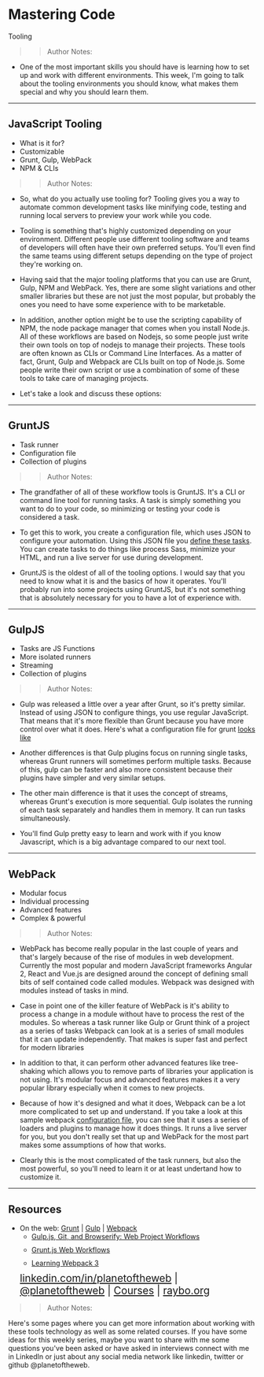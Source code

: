 <!-- .slide: data-state="title" -->

# Mastering Code
Tooling

> >Author Notes:

- One of the most important skills you should have is learning how to set up and work with different environments. This week, I'm going to talk about the tooling environments you should know, what makes them special and why you should learn them.

---

## JavaScript Tooling

- What is it for?
- Customizable
- Grunt, Gulp, WebPack
- NPM &amp; CLIs

> > Author Notes:

- So, what do you actually use tooling for? Tooling gives you a way to automate common development tasks like minifying code, testing and running local servers to preview your work while you code.

- Tooling is something that's highly customized depending on your environment. Different people use different tooling software and teams of developers will often have their own preferred setups. You'll even find the same teams using different setups depending on the type of project they're working on.

- Having said that the major tooling platforms that you can use are Grunt, Gulp, NPM and WebPack. Yes, there are some slight variations and other smaller libraries but these are not just the most popular, but probably the ones you need to have some experience with to be marketable. 

- In addition, another option might be to use the scripting capability of NPM, the node package manager that comes when you install Node.js. All of these workflows are based on Nodejs, so some people just write their own tools on top of nodejs to manage their projects. These tools are often known as CLIs or Command Line Interfaces. As a matter of fact, Grunt, Gulp and Webpack are CLIs built on top of Node.js. Some people write their own script or use a combination of some of these tools to take care of managing projects.

- Let's take a look and discuss these options:

---

## GruntJS

- Task runner
- Configuration file
- Collection of plugins

> > Author Notes:

- The grandfather of all of these workflow tools is GruntJS. It's a CLI or command line tool for running tasks. A task is simply something you want to do to your code, so minimizing or testing your code is considered a task.

- To get this to work, you create a configuration file, which uses JSON to configure your automation. Using this JSON file you [define these tasks](https://github.com/planetoftheweb/gruntworkflows/blob/master/gruntfile.js). You can create tasks to do things like process Sass, minimize your HTML, and run a live server for use during development.

- GruntJS is the oldest of all of the tooling options. I would say that you need to know what it is and the basics of how it operates. You'll probably run into some projects using GruntJS, but it's not something that is absolutely necessary for you to have a lot of experience with.

---

## GulpJS

- Tasks are JS Functions
- More isolated runners
- Streaming
- Collection of plugins

> > Author Notes:

- Gulp was released a little over a year after Grunt, so it's pretty similar. Instead of using JSON to configure things, you use regular JavaScript. That means that it's more flexible than Grunt because you have more control over what it does. Here's what a configuration file for grunt [looks like](https://github.com/planetoftheweb/sassEssentials/blob/master/gulpfile.js)

- Another differences is that Gulp plugins focus on running single tasks, whereas Grunt runners will sometimes perform multiple tasks. Because of this, gulp can be faster and also more consistent because their plugins have simpler and very similar setups.

- The other main difference is that it uses the concept of streams, whereas Grunt's execution is more sequential. Gulp isolates the running of each task separately and handles them in memory. It can run tasks simultaneously.

- You'll find Gulp pretty easy to learn and work with if you know Javascript, which is a big advantage compared to our next tool.

---

## WebPack

- Modular focus
- Individual processing
- Advanced features
- Complex &amp; powerful

> > Author Notes:
- WebPack has become really popular in the last couple of years and that's largely because of the rise of modules in web development. Currently the most popular and modern JavaScript frameworks Angular 2, React and Vue.js are designed around the concept of defining small bits of self contained code called modules. Webpack was designed with modules instead of tasks in mind.

- Case in point one of the killer feature of WebPack is it's ability to process a change in a module without have to process the rest of the modules. So whereas a task runner like Gulp or Grunt think of a project as a series of tasks Webpack can look at is a series of small modules that it can update independently. That makes is super fast and perfect for modern libraries

- In addition to that, it can perform other advanced features like tree-shaking which allows you to remove parts of libraries your application is not using. It's modular focus and advanced features makes it a very popular library especially when it comes to new projects.

- Because of how it's designed and what it does, Webpack can be a lot more complicated to set up and understand. If you take a look at this sample webpack [configuration file](https://github.com/planetoftheweb/vueinterface/blob/master/webpack.config.js), you can see that it uses a series of loaders and plugins to manage how it does things. It runs a live server for you, but you don't really set that up and WebPack for the most part makes some assumptions of how that works.

- Clearly this is the most complicated of the task runners, but also the most powerful, so you'll need to learn it or at least undertand how to customize it.




---

## Resources
<ul>
  <li>On the web: <a href="https://gruntjs.com/">Grunt</a> | <a href="https://gulpjs.com/">Gulp</a> | <a href="https://webpack.js.org/">Webpack</a></li>

  <li style="list-style: none;">
    <ul>
      <li style="margin-bottom: 10px"><a href="https://www.linkedin.com/learning/gulp-js-git-and-browserify-web-project-workflows?trk=insiders_6787408_learning">Gulp.js, Git, and Browserify: Web Project Workflows</a></li>
      <li style="margin-bottom: 10px"><a href="https://www.linkedin.com/learning/grunt-js-web-workflows?trk=insiders_6787408_learning">Grunt.js Web Workflows</a></li>
      <li style="margin-bottom: 10px"><a href="https://www.linkedin.com/learning/learning-webpack-3?trk=insiders_6787408_learning">Learning Webpack 3</a></li>
    </ul>
  </li>

  <li style="list-style: none; font-size: 1.3rem;"><a href="https://www.linkedin.com/in/planetoftheweb">linkedin.com/in/planetoftheweb</a> | <a href="https://www.twitter.com/planetoftheweb">@planetoftheweb</a> | <a href="https://www.linkedin.com/learning/instructors/ray-villalobos">Courses</a> | <a href="http://www.raybo.org">raybo.org</a></li>
</ul>

> > Author Notes:

Here's some pages where you can get more information about working with these tools technology as well as some related courses. If you have some ideas for this weekly series, maybe you want to share with me some questions you've been asked or have asked in interviews connect with me in LinkedIn or just about any social media network like linkedin, twitter or github @planetoftheweb.